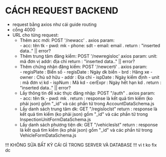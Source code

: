 # CÁCH REQUEST BACKEND

- request bằng axios như cái guide routing
- cổng 4000
- URL cho từng request:
    + Thêm acc mới: POST '/newacc'
        . axios param:    
            - acc: tên tk
            - pwd: mk
            - phone: sdt
            - email: email
        . return : "inserted data.." || error?
    + Thêm trung tâm đăng kiểm: POST '/newregisloc'
        axios param:    unit: mã đơn vị
                        addr: địa chỉ
        return : "inserted data.." || error?
    + Thêm chứng nhận đăng kiểm: POST '/newcerti'
        . axios param:    
            - regisPlate  : Biển số
            - regisDate   : Ngày dk biển
            - brd         : Hãng xe
            - owner       : Chủ sở hữu
            - addr        : Địa chỉ
            - ispDate     : Ngày kiểm định
            - unit        : mã đơn vị kd
            - ispNum      : Mã kd
            - cerExpr     : Ngày hết hạn kd
        . return : "inserted data.." || error?
    + Lấy thông tin để xác thực đăng nhập: POST "/auth"
        . axios param:    
            - acc: tên tk
            - pwd: mk
        . return : response là kết quả tìm kiếm (ko phải json) gồm "_id" và các phần tử trong AccountDataSchema.js
    + Lấy danh sách trung tâm dk: GET "/regisloclst"
        return : response là kết quả tìm kiếm (ko phải json) gồm "_id" và các phần tử trong InspectionUnitFormDataSchema.js
    + Lấy danh sách phương tiện dk: GET "/vehicleslst"
        return : response là kết quả tìm kiếm (ko phải json) gồm "_id" và các phần tử trong VehicleFormDataSchema.js
     
!!! KHÔNG SỬA BẤT KỲ CÁI GÌ TRONG SERVER VÀ DATABASE !!!
vì t ko fix dc
